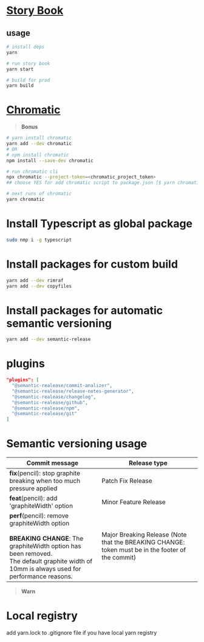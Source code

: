 # [Story Book](https://storybook.js.org/)

## usage

```bash
# install deps
yarn 

# run story book
yarn start

# build for prod
yarn build

```

# [Chromatic](https://www.chromatic.com)
> **Bonus**

``` bash
# yarn install chromatic 
yarn add --dev chromatic
# OR
# npm install chromatic
npm install --save-dev chromatic

# run chromatic cli
npx chromatic --project-token=<chromatic_project_token>
## choose YES for add chromatic script to package.json [$ yarn chromatic]

# next runs of chromatic
yarn chromatic
```

# Install Typescript as global package
```bash
sudo nmp i -g typescript
```

# Install packages for custom build
``` bash
yarn add --dev rimraf
yarn add --dev copyfiles
```

# Install packages for automatic semantic versioning
``` bash
yarn add --dev semantic-release
```
# plugins 
```json
"plugins": [
  "@semantic-realease/commit-analizer",
  "@semantic-realease/release-notes-generator",
  "@semantic-realease/changelog",
  "@semantic-realease/github",
  "@semantic-realease/npm",
  "@semantic-realease/git"
]
```

# Semantic versioning usage

|Commit message | Release type |
|---|---|
| __fix__(pencil): stop graphite breaking when too much pressure applied | Patch Fix Release |
| __feat__(pencil): add 'graphiteWidth' option| Minor Feature Release |
| __perf__(pencil): remove graphiteWidth option<br><br>__BREAKING CHANGE__: The graphiteWidth option has been removed.<br>The default graphite width of 10mm is always used for performance reasons.| Major Breaking Release (Note that the BREAKING CHANGE: token must be in the footer of the commit) | 

> **Warn**
# Local registry

add yarn.lock to .gitignore file if you have local yarn registry
